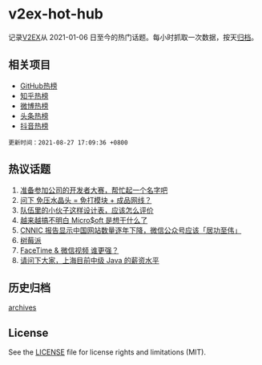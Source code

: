 # v2ex-hot-hub

 记录[V2EX](https://www.v2ex.com/)从 2021-01-06 日至今的热门话题。每小时抓取一次数据，按天[归档](archives)。
 
 ## 相关项目

- [GitHub热榜](https://github.com/lonnyzhang423/github-hot-hub)
- [知乎热榜](https://github.com/lonnyzhang423/zhihu-hot-hub)
- [微博热榜](https://github.com/lonnyzhang423/weibo-hot-hub)
- [头条热榜](https://github.com/lonnyzhang423/toutiao-hot-hub)
- [抖音热榜](https://github.com/lonnyzhang423/douyin-hot-hub)


 `更新时间：2021-08-27 17:09:36 +0800`

## 热议话题

1. [准备参加公司的开发者大赛，帮忙起一个名字吧](https://www.v2ex.com/t/798281)
1. [问下 免压水晶头 = 免打模块 + 成品网线？](https://www.v2ex.com/t/798266)
1. [队伍里的小伙子这样设计表，应该怎么评价](https://www.v2ex.com/t/798305)
1. [越来越搞不明白 Micro$oft 是想干什么了](https://www.v2ex.com/t/798220)
1. [CNNIC 报告显示中国网站数量逐年下降，微信公众号应该「居功至伟」](https://www.v2ex.com/t/798288)
1. [树莓派](https://www.v2ex.com/t/798219)
1. [FaceTime & 微信视频 谁更强？](https://www.v2ex.com/t/798310)
1. [请问下大家，上海目前中级 Java 的薪资水平](https://www.v2ex.com/t/798212)

## 历史归档

[archives](archives)

## License

See the [LICENSE](LICENSE) file for license rights and limitations (MIT).
